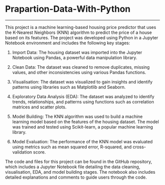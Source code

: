 # Prapartion-Data-With-Python
---

This project is a machine learning-based housing price predictor that uses the K-Nearest Neighbors (KNN) algorithm to predict the price of a house based on its features. The project was developed using Python in a Jupyter Notebook environment and includes the following key stages:

1. Import Data: The housing dataset was imported into the Jupyter Notebook using Pandas, a powerful data manipulation library.

2. Clean Data: The dataset was cleaned to remove duplicates, missing values, and other inconsistencies using various Pandas functions.

3. Visualisation: The dataset was visualized to gain insights and identify patterns using libraries such as Matplotlib and Seaborn.

4. Exploratory Data Analysis (EDA): The dataset was analyzed to identify trends, relationships, and patterns using functions such as correlation matrices and scatter plots.

5. Model Building: The KNN algorithm was used to build a machine learning model based on the features of the housing dataset. The model was trained and tested using Scikit-learn, a popular machine learning library.

6. Model Evaluation: The performance of the KNN model was evaluated using metrics such as mean squared error, R-squared, and cross-validation score.

The code and files for this project can be found in the GitHub repository, which includes a Jupyter Notebook file detailing the data cleaning, visualisation, EDA, and model building stages. The notebook also includes detailed explanations and comments to guide users through the code.
